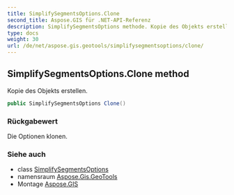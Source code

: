 ```yaml
---
title: SimplifySegmentsOptions.Clone
second_title: Aspose.GIS für .NET-API-Referenz
description: SimplifySegmentsOptions methode. Kopie des Objekts erstellen.
type: docs
weight: 30
url: /de/net/aspose.gis.geotools/simplifysegmentsoptions/clone/
---
```

## SimplifySegmentsOptions.Clone method

Kopie des Objekts erstellen.

```csharp
public SimplifySegmentsOptions Clone()
```

### Rückgabewert

Die Optionen klonen.

### Siehe auch

* class [SimplifySegmentsOptions](../)
* namensraum [Aspose.Gis.GeoTools](../../simplifysegmentsoptions/)
* Montage [Aspose.GIS](../../../)


